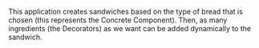 This application creates sandwiches based on the type of bread that is chosen (this represents the Concrete Component). Then, as many ingredients (the Decorators) as we want can be added dynamically to the sandwich.
